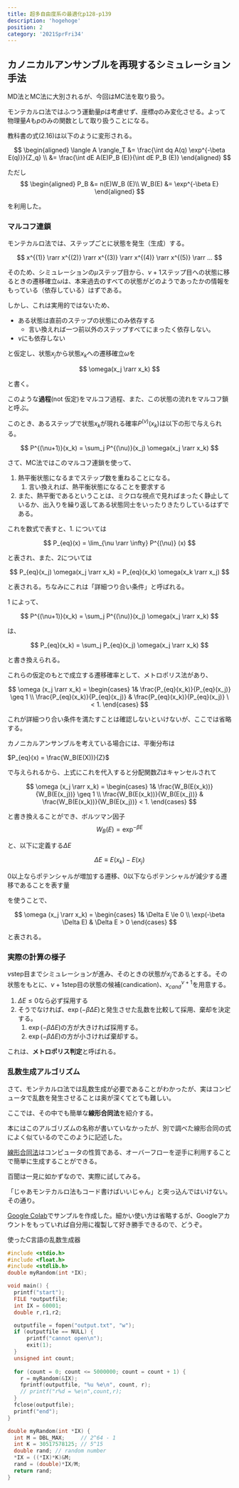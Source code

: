 ```yaml
---
title: 超多自由度系の最適化p128-p139
description: 'hogehoge'
position: 2
category: '2021SprFri34'
---
```


## カノニカルアンサンブルを再現するシミュレーション手法

MD法とMC法に大別されるが、今回はMC法を取り扱う。

モンテカルロ法ではふつう運動量$p$は考慮せず、座標$q$のみ変化させる。よって物理量$A$も$p$のみの関数として取り扱うことになる。

教科書の式(2.16)は以下のように変形される。

$$
\begin{aligned}
\langle A \rangle_T &= \frac{\int dq A(q) \exp^{-\beta E(q)}}{Z_q} \\
&= \frac{\int dE A(E)P_B (E)}{\int dE P_B (E)}
\end{aligned}
$$

ただし
$$
\begin{aligned}
  P_B &= n(E)W_B (E)\\
  W_B(E) &= \exp^{-\beta E}
\end{aligned}
$$

を利用した。


### マルコフ連鎖
モンテカルロ法では、ステップごとに状態を発生（生成）する。

$$
x^{(1)} \rarr x^{(2)} \rarr x^{(3)} \rarr x^{(4)} \rarr x^{(5)} \rarr ...
$$

そのため、シミュレーションの$\mu$ステップ目から、$\nu + 1$ステップ目への状態に移るときの遷移確立$\omega$は、本来過去のすべての状態がどのようであったかの情報をもっている（依存している）はずである。

しかし、これは実用的ではないため、

 - ある状態は直前のステップの状態にのみ依存する
   - 言い換えれば一つ前以外のステップすべてにまったく依存しない。
 - $\nu$にも依存しない

と仮定し、状態$x_j$から状態$x_k$への遷移確立$\omega$を

$$
\omega(x_j \rarr x_k)
$$

と書く。

このような**過程**(not 仮定)をマルコフ過程、また、この状態の流れをマルコフ鎖と呼ぶ。

このとき、あるステップで状態$x_k$が現れる確率$P^{(\nu)}(x_k)$は以下の形で与えられる。

$$
P^{(\nu+1)}(x_k) = \sum_j P^{(\nu)}(x_j) \omega(x_j \rarr x_k)
$$

さて、MC法ではこのマルコフ連鎖を使って、
1. 熱平衡状態になるまでステップ数を重ねることになる。
   1. 言い換えれば、熱平衡状態になることを要求する
2. また、熱平衡であるということは、ミクロな視点で見ればまったく静止しているか、出入りを繰り返してある状態同士をいったりきたりしているはずである。


これを数式で表すと、1. については

$$
P_{eq}(x) = \lim_{\nu \rarr \infty} P^{(\nu)} (x)
$$

と表され、また、2については

$$
P_{eq}(x_j) \omega(x_j \rarr x_k) = P_{eq}(x_k) \omega(x_k \rarr x_j)
$$

と表される。ちなみにこれは「詳細つり合い条件」と呼ばれる。

1 によって、

$$
P^{(\nu+1)}(x_k) = \sum_j P^{(\nu)}(x_j) \omega(x_j \rarr x_k)
$$

は、

$$
P_{eq}(x_k) = \sum_j P_{eq}(x_j) \omega(x_j \rarr x_k)
$$

と書き換えられる。

これらの仮定のもとで成立する遷移確率として、メトロポリス法があり、

$$
\omega (x_j \rarr x_k) = \begin{cases}
  1&  \frac{P_{eq}(x_k)}{P_{eq}(x_j)} \geq 1 \\
  \frac{P_{eq}(x_k)}{P_{eq}(x_j)} & \frac{P_{eq}(x_k)}{P_{eq}(x_j)} \ < 1.
\end{cases}
$$

これが詳細つり合い条件を満たすことは確認しないといけないが、ここでは省略する。

カノニカルアンサンブルを考えている場合には、平衡分布は

$P_{eq}(x) = \frac{W_B(E(X))}{Z}$

で与えられるから、上式にこれを代入すると分配関数$Z$はキャンセルされて

$$
\omega (x_j \rarr x_k) = \begin{cases}
  1&  \frac{W_B(E(x_k))}{W_B(E(x_j))} \geq 1 \\
  \frac{W_B(E(x_k))}{W_B(E(x_j))} & \frac{W_B(E(x_k))}{W_B(E(x_j))} < 1.
\end{cases}
$$

と書き換えることができ、ボルツマン因子
$$
W_B(E) = \exp^{-\beta E}
$$

と、以下に定義する$\Delta E$

$$
\Delta E \equiv E(x_k) - E(x_j)
$$

<alert>
0以上ならポテンシャルが増加する遷移、0以下ならポテンシャルが減少する遷移であることを表す量
</alert>

を使うことで、

$$
\omega (x_j \rarr x_k) = \begin{cases}
  1&  \Delta E \le 0 \\
  \exp(-\beta \Delta E) & \Delta E > 0
\end{cases}
$$

と表される。

### 実際の計算の様子

$\nu$step目までシミュレーションが進み、そのときの状態が$x_j$であるとする。その状態をもとに、$\nu + 1$step目の状態の候補(candication)、$x^{\nu + 1}_{cand}$を用意する。

1. $\Delta E \le 0$なら必ず採用する
2. そうでなければ、$\exp(-\beta \Delta E)$と発生させた乱数を比較して採用、棄却を決定する。
   1. $\exp(-\beta \Delta E)$の方が大きければ採用する。
   2. $\exp(-\beta \Delta E)$の方が小さければ棄却する。

これは、**メトロポリス判定**と呼ばれる。

### 乱数生成アルゴリズム

さて、モンテカルロ法では乱数生成が必要であることがわかったが、実はコンピュータで乱数を発生させることは奥が深くてとても難しい。

ここでは、その中でも簡単な**線形合同法**を紹介する。

<alert type="warning">

本にはこのアルゴリズムの名称が書いていなかったが、別で調べた線形合同の式によく似ているのでこのように記述した。

</alert>

[線形合同法](https://ja.wikipedia.org/wiki/%E7%B7%9A%E5%BD%A2%E5%90%88%E5%90%8C%E6%B3%95)はコンピュータの性質である、オーバーフローを逆手に利用することで簡単に生成することができる。

百聞は一見に如かずなので、実際に試してみる。

<alert type="info">

「じゃあモンテカルロ法もコード書けばいいじゃん」と突っ込んではいけない。その通り。

</alert>

[Google Colab](https://colab.research.google.com/drive/1RZl88ZLopVxv7q80fpmp8wayS_nbmXAS?usp=sharing)でサンプルを作成した。細かい使い方は省略するが、Googleアカウントをもっていれば自分用に複製して好き勝手できるので、どうぞ。

使ったC言語の乱数生成器

```c
#include <stdio.h>
#include <float.h>
#include <stdlib.h>
double myRandom(int *IX);

void main() {
  printf("start");
  FILE *outputfile;
  int IX = 60001;
  double r,r1,r2;

  outputfile = fopen("output.txt", "w");
  if (outputfile == NULL) {
      printf("cannot open\n");
      exit(1);
  }
  unsigned int count;
  
  for (count = 0; count <= 5000000; count = count + 1) {
    r = myRandom(&IX);
    fprintf(outputfile, "%u %e\n", count, r);
    // printf("r%d = %e\n",count,r);
  }
  fclose(outputfile);
  printf("end");
}

double myRandom(int *IX) {
  int M = DBL_MAX;     // 2^64 - 1 
  int K = 30517578125; // 5^15
  double rand; // random number
  *IX = ((*IX)*K)&M;
  rand = (double)*IX/M;
  return rand;
}
```